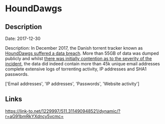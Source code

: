 # HoundDawgs

## Description

Date: 2017-12-30

Description:
In December 2017, the Danish torrent tracker known as <a href="https://torrentfreak.com/popular-danish-torrent-tracker-shuts-down-after-hack-180102/" target="_blank" rel="noopener">HoundDawgs suffered a data breach</a>. More than 55GB of data was dumped publicly and whilst <a href="https://www.flashback.org/p62770812" target="_blank" rel="noopener">there was initially contention as to the severity of the incident</a>, the data did indeed contain more than 45k unique email addresses complete extensive logs of torrenting activity, IP addresses and SHA1 passwords.


['Email addresses', 'IP addresses', 'Passwords', 'Website activity']

## Links

https://link-to.net/1229997/511.311490948521/dynamic/?r=aG91bmRkYXdncy5vcmc=